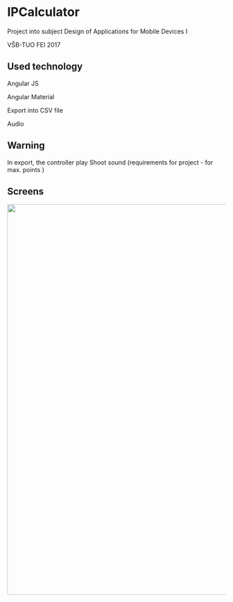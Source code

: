 # IPCalculator

Project into subject Design of Applications for Mobile Devices I

VŠB-TUO FEI 2017

## Used technology

Angular JS

Angular Material

Export into CSV file

Audio

## Warning

In export, the controller play Shoot sound (requirements for project - for max. points )

## Screens

<a href="url"><img src="http://adam-lasak.xf.cz/w/github-images/IPCalculator-screenshot.png" width="900" ></a>
